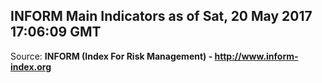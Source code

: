 ## INFORM Main Indicators as of Sat, 20 May 2017 17:06:09 GMT

Source: **INFORM (Index For Risk Management) - http://www.inform-index.org**